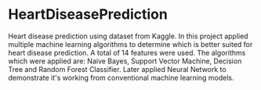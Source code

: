 # HeartDiseasePrediction
Heart disease prediction using dataset from Kaggle.
In this project applied multiple machine learning algorithms to determine which is better suited for heart disease prediction. A total of 14 features were used.
The algorithms which were applied are: Naive Bayes, Support Vector Machine, Decision Tree and Random Forest Classifier.
Later applied Neural Network to demonstrate it's working from conventional machine learning models.
